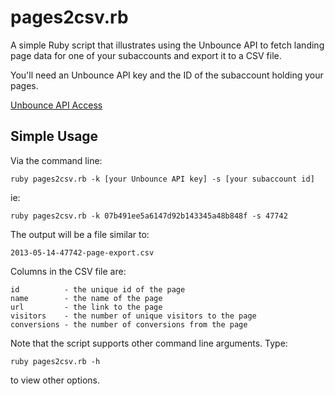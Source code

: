 # pages2csv.rb

A simple Ruby script that illustrates using the Unbounce API to fetch
landing page data for one of your subaccounts and export it to a CSV file.

You'll need an Unbounce API key and the ID of the subaccount
holding your pages.

[Unbounce API Access](https://api.unbounce.com/doc/requesting_access)

## Simple Usage

Via the command line:

    ruby pages2csv.rb -k [your Unbounce API key] -s [your subaccount id]

ie:

    ruby pages2csv.rb -k 07b491ee5a6147d92b143345a48b848f -s 47742

The output will be a file similar to:

    2013-05-14-47742-page-export.csv

Columns in the CSV file are:

    id          - the unique id of the page
    name        - the name of the page
    url         - the link to the page
    visitors    - the number of unique visitors to the page
    conversions - the number of conversions from the page

Note that the script supports other command line arguments. Type:

    ruby pages2csv.rb -h
    
to view other options.
